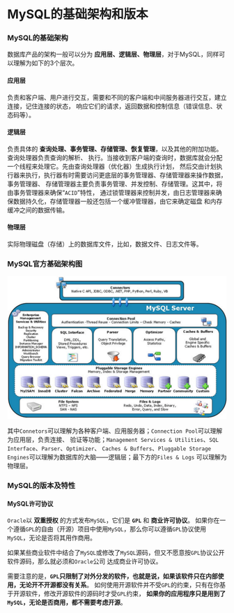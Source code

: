 MySQL的基础架构和版本
===============================================================
### MySQL的基础架构
数据库产品的架构一般可以分为 **应用层、逻辑层、物理层**，对于MySQL，同样可以理解为如下的3个层次。

#### 应用层
负责和客户端、用户进行交互，需要和不同的客户端和中间服务器进行交互，建立连接，记住连接的状态，
响应它们的请求，返回数据和控制信息（错误信息、状态码等）。

#### 逻辑层
负责具体的 **查询处理、事务管理、存储管理、恢复管理**，以及其他的附加功能。查询处理器负责查询的解析、
执行。当接收到客户端的查询时，数据库就会分配一个线程来处理它。先由查询处理器（优化器）生成执行计划，
然后交由计划执行器来执行，执行器有时需要访问更底层的事务管理器、存储管理器来操作数据，事务管理器、
存储管理器主要负责事务管理、并发控制、存储管理。这其中，将由事务管理器来确保“`ACID`”特性，
通过锁管理器来控制并发，由日志管理器来确保数据持久化，存储管理器一般还包括一个缓冲管理器，由它来确定磁盘
和内存缓冲之间的数据传输。

#### 物理层
实际物理磁盘（存储）上的数据库文件，比如，数据文件、日志文件等。

### MySQL官方基础架构图

![mysql官方基础架构图](img/mysql_1.jpeg)

其中`Connetors`可以理解为各种客户端、应用服务器；`Connection Pool`可以理解为应用层，负责连接、
验证等功能；`Management Services & Utilities`、`SQL Interface`、`Parser`、`Optimizer`、
`Caches & Buffers`、`Pluggable Storage Engines`可以理解为数据库的大脑——逻辑层；最下方的`Files & Logs`
可以理解为物理层。

### MySQL的版本及特性

#### MySQL许可协议
`Oracle`以 **双重授权** 的方式发布`MySQL`，它们是 **`GPL`** 和 **商业许可协议**。
如果你在一个遵循`GPL`的自由（开源）项目中使用`MySQL`，那么你可以遵循`GPL`协议使用`MySQL`，无论是否将其用作商用。

如果某些商业软件中结合了`MySQL`或修改了`MySQL`源码，但又不愿意按`GPL`协议公开软件源码，那么就必须和`Oracle`公司
达成商业许可协议。

需要注意的是，**`GPL`只限制了对外分发的软件，也就是说，如果该软件只在内部使用，无论开不开源都没有关系**。
如何使用开源软件并不受`GPL`的约束，只有在你基于开源软件，修改开源软件的源码时才受`GPL`约束，
**如果你的应用程序只是用到了`MySQL`，无论是否商用，都不需要考虑开源**。
